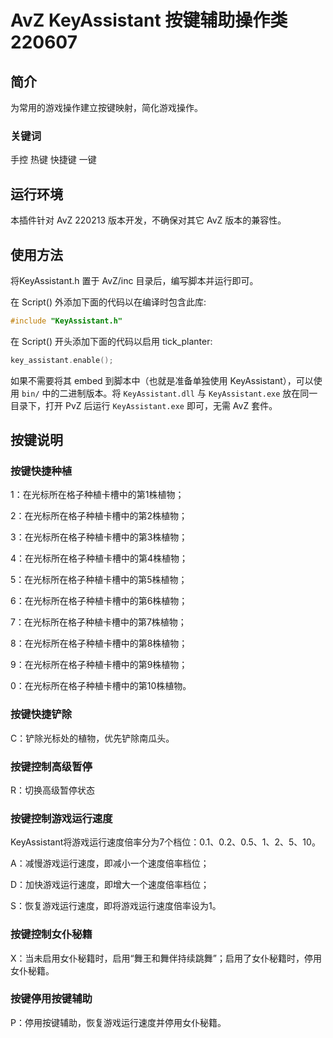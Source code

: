 # AvZ KeyAssistant 按键辅助操作类 220607

## 简介

为常用的游戏操作建立按键映射，简化游戏操作。
### 关键词
手控 热键 快捷键 一键

## 运行环境

本插件针对 AvZ 220213 版本开发，不确保对其它 AvZ 版本的兼容性。

## 使用方法
将KeyAssistant.h 置于 AvZ/inc 目录后，编写脚本并运行即可。

在 Script() 外添加下面的代码以在编译时包含此库:
```cpp
#include "KeyAssistant.h"
```

在 Script() 开头添加下面的代码以启用 tick_planter:
```cpp
key_assistant.enable();
```

如果不需要将其 embed 到脚本中（也就是准备单独使用 KeyAssistant），可以使用 `bin/` 中的二进制版本。将 `KeyAssistant.dll` 与 `KeyAssistant.exe` 放在同一目录下，打开 PvZ 后运行 `KeyAssistant.exe` 即可，无需 AvZ 套件。

## 按键说明

### 按键快捷种植
1：在光标所在格子种植卡槽中的第1株植物；

2：在光标所在格子种植卡槽中的第2株植物；

3：在光标所在格子种植卡槽中的第3株植物；

4：在光标所在格子种植卡槽中的第4株植物；

5：在光标所在格子种植卡槽中的第5株植物；


6：在光标所在格子种植卡槽中的第6株植物；

7：在光标所在格子种植卡槽中的第7株植物；

8：在光标所在格子种植卡槽中的第8株植物；

9：在光标所在格子种植卡槽中的第9株植物；

0：在光标所在格子种植卡槽中的第10株植物。

### 按键快捷铲除
C：铲除光标处的植物，优先铲除南瓜头。

### 按键控制高级暂停
R：切换高级暂停状态

### 按键控制游戏运行速度
KeyAssistant将游戏运行速度倍率分为7个档位：0.1、0.2、0.5、1、2、5、10。

A：减慢游戏运行速度，即减小一个速度倍率档位；

D：加快游戏运行速度，即增大一个速度倍率档位；

S：恢复游戏运行速度，即将游戏运行速度倍率设为1。

### 按键控制女仆秘籍
X：当未启用女仆秘籍时，启用“舞王和舞伴持续跳舞”；启用了女仆秘籍时，停用女仆秘籍。

### 按键停用按键辅助
P：停用按键辅助，恢复游戏运行速度并停用女仆秘籍。

